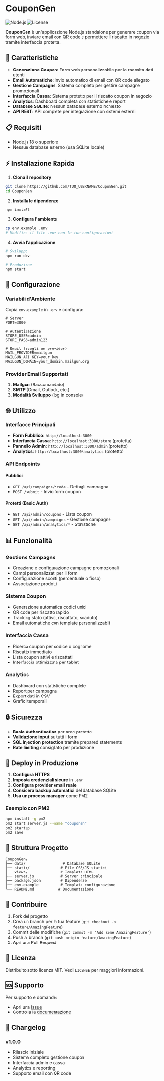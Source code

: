 # CouponGen

![Node.js](https://img.shields.io/badge/node.js-18+-green.svg)
![License](https://img.shields.io/badge/license-MIT-blue.svg)

**CouponGen** è un'applicazione Node.js standalone per generare coupon via form web, inviare email con QR code e permettere il riscatto in negozio tramite interfaccia protetta.

## 🚀 Caratteristiche

- **Generazione Coupon**: Form web personalizzabile per la raccolta dati utenti
- **Email Automatiche**: Invio automatico di email con QR code allegato
- **Gestione Campagne**: Sistema completo per gestire campagne promozionali
- **Interfaccia Cassa**: Sistema protetto per il riscatto coupon in negozio
- **Analytics**: Dashboard completa con statistiche e report
- **Database SQLite**: Nessun database esterno richiesto
- **API REST**: API complete per integrazione con sistemi esterni

## 📋 Requisiti

- Node.js 18 o superiore
- Nessun database esterno (usa SQLite locale)

## ⚡ Installazione Rapida

1. **Clona il repository**
```bash
git clone https://github.com/TUO_USERNAME/CouponGen.git
cd CouponGen
```

2. **Installa le dipendenze**
```bash
npm install
```

3. **Configura l'ambiente**
```bash
cp env.example .env
# Modifica il file .env con le tue configurazioni
```

4. **Avvia l'applicazione**
```bash
# Sviluppo
npm run dev

# Produzione
npm start
```

## 🔧 Configurazione

### Variabili d'Ambiente

Copia `env.example` in `.env` e configura:

```env
# Server
PORT=3000

# Autenticazione
STORE_USER=admin
STORE_PASS=admin123

# Email (scegli un provider)
MAIL_PROVIDER=mailgun
MAILGUN_API_KEY=your_key
MAILGUN_DOMAIN=your_domain.mailgun.org
```

### Provider Email Supportati

1. **Mailgun** (Raccomandato)
2. **SMTP** (Gmail, Outlook, etc.)
3. **Modalità Sviluppo** (log in console)

## 🌐 Utilizzo

### Interfacce Principali

- **Form Pubblico**: `http://localhost:3000`
- **Interfaccia Cassa**: `http://localhost:3000/store` (protetta)
- **Pannello Admin**: `http://localhost:3000/admin` (protetto)
- **Analytics**: `http://localhost:3000/analytics` (protetto)

### API Endpoints

#### Pubblici
- `GET /api/campaigns/:code` - Dettagli campagna
- `POST /submit` - Invio form coupon

#### Protetti (Basic Auth)
- `GET /api/admin/coupons` - Lista coupon
- `GET /api/admin/campaigns` - Gestione campagne
- `GET /api/admin/analytics/*` - Statistiche

## 📊 Funzionalità

### Gestione Campagne
- Creazione e configurazione campagne promozionali
- Campi personalizzati per il form
- Configurazione sconti (percentuale o fisso)
- Associazione prodotti

### Sistema Coupon
- Generazione automatica codici unici
- QR code per riscatto rapido
- Tracking stato (attivo, riscattato, scaduto)
- Email automatiche con template personalizzabili

### Interfaccia Cassa
- Ricerca coupon per codice o cognome
- Riscatto immediato
- Lista coupon attivi e riscattati
- Interfaccia ottimizzata per tablet

### Analytics
- Dashboard con statistiche complete
- Report per campagna
- Export dati in CSV
- Grafici temporali

## 🔒 Sicurezza

- **Basic Authentication** per aree protette
- **Validazione input** su tutti i form
- **SQL Injection protection** tramite prepared statements
- **Rate limiting** consigliato per produzione

## 🚀 Deploy in Produzione

1. **Configura HTTPS**
2. **Imposta credenziali sicure** in `.env`
3. **Configura provider email reale**
4. **Considera backup automatici** del database SQLite
5. **Usa un process manager** come PM2

### Esempio con PM2

```bash
npm install -g pm2
pm2 start server.js --name "couponen"
pm2 startup
pm2 save
```

## 📁 Struttura Progetto

```
CouponGen/
├── data/                 # Database SQLite
├── static/              # File CSS/JS statici
├── views/               # Template HTML
├── server.js            # Server principale
├── package.json         # Dipendenze
├── env.example          # Template configurazione
└── README.md           # Documentazione
```

## 🤝 Contribuire

1. Fork del progetto
2. Crea un branch per la tua feature (`git checkout -b feature/AmazingFeature`)
3. Commit delle modifiche (`git commit -m 'Add some AmazingFeature'`)
4. Push al branch (`git push origin feature/AmazingFeature`)
5. Apri una Pull Request

## 📝 Licenza

Distribuito sotto licenza MIT. Vedi `LICENSE` per maggiori informazioni.

## 🆘 Supporto

Per supporto e domande:
- Apri una [Issue](https://github.com/TUO_USERNAME/CouponGen/issues)
- Controlla la [documentazione](https://github.com/TUO_USERNAME/CouponGen/wiki)

## 🔄 Changelog

### v1.0.0
- Rilascio iniziale
- Sistema completo gestione coupon
- Interfaccia admin e cassa
- Analytics e reporting
- Supporto email con QR code




